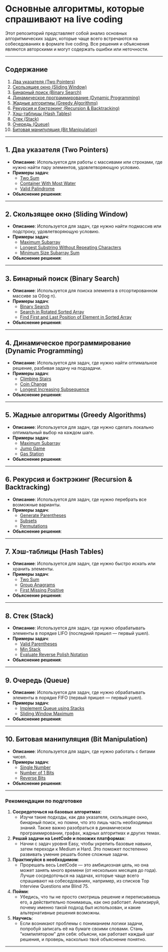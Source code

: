 # Основные алгоритмы, которые спрашивают на live coding

Этот репозиторий представляет собой анализ основных алгоритмических задач, которые чаще всего встречаются на собеседованиях в формате live coding. Все решения и объяснения являются авторскими и могут содержать ошибки или неточности.

---

## Содержание
1. [Два указателя (Two Pointers)](#два-указателя-two-pointers)
2. [Скользящее окно (Sliding Window)](#скользящее-окно-sliding-window)
3. [Бинарный поиск (Binary Search)](#бинарный-поиск-binary-search)
4. [Динамическое программирование (Dynamic Programming)](#динамическое-программирование-dynamic-programming)
5. [Жадные алгоритмы (Greedy Algorithms)](#жадные-алгоритмы-greedy-algorithms)
6. [Рекурсия и бэктрэкинг (Recursion & Backtracking)](#рекурсия-и-бэктрэкинг-recursion--backtracking)
7. [Хэш-таблицы (Hash Tables)](#хэш-таблицы-hash-tables)
8. [Стек (Stack)](#стек-stack)
9. [Очередь (Queue)](#очередь-queue)
10. [Битовая манипуляция (Bit Manipulation)](#битовая-манипуляция-bit-manipulation)

---

## 1. Два указателя (Two Pointers) <a name="два-указателя-two-pointers"></a>
   - **Описание**: Используется для работы с массивами или строками, где нужно найти пару элементов, удовлетворяющую условию.
   - **Примеры задач**:
     - [Two Sum](https://leetcode.com/problems/two-sum/)
     - [Container With Most Water](https://leetcode.com/problems/container-with-most-water/)
     - [Valid Palindrome](https://leetcode.com/problems/valid-palindrome/)
- **Обьяснение решения**:

---

## 2. Скользящее окно (Sliding Window) <a name="скользящее-окно-sliding-window"></a>
   - **Описание**: Используется для задач, где нужно найти подмассив или подстроку, удовлетворяющую условию.
   - **Примеры задач**:
     - [Maximum Subarray](https://leetcode.com/problems/maximum-subarray/)
     - [Longest Substring Without Repeating Characters](https://leetcode.com/problems/longest-substring-without-repeating-characters/)
     - [Minimum Size Subarray Sum](https://leetcode.com/problems/minimum-size-subarray-sum/)
 - **Обьяснение решения**:

---

## 3. Бинарный поиск (Binary Search) <a name="бинарный-поиск-binary-search"></a>
   - **Описание**: Используется для поиска элемента в отсортированном массиве за O(log n).
   - **Примеры задач**:
     - [Binary Search](https://leetcode.com/problems/binary-search/)
     - [Search in Rotated Sorted Array](https://leetcode.com/problems/search-in-rotated-sorted-array/)
     - [Find First and Last Position of Element in Sorted Array](https://leetcode.com/problems/find-first-and-last-position-of-element-in-sorted-array/)
 - **Обьяснение решения**:
---

## 4. Динамическое программирование (Dynamic Programming) <a name="динамическое-программирование-dynamic-programming"></a>
   - **Описание**: Используется для задач, где нужно найти оптимальное решение, разбивая задачу на подзадачи.
   - **Примеры задач**:
     - [Climbing Stairs](https://leetcode.com/problems/climbing-stairs/)
     - [Coin Change](https://leetcode.com/problems/coin-change/)
     - [Longest Increasing Subsequence](https://leetcode.com/problems/longest-increasing-subsequence/)
 - **Обьяснение решения**:

---

## 5. Жадные алгоритмы (Greedy Algorithms) <a name="жадные-алгоритмы-greedy-algorithms"></a>
   - **Описание**: Используется для задач, где нужно сделать локально оптимальный выбор на каждом шаге.
   - **Примеры задач**:
     - [Maximum Subarray](https://leetcode.com/problems/maximum-subarray/)
     - [Jump Game](https://leetcode.com/problems/jump-game/)
     - [Gas Station](https://leetcode.com/problems/gas-station/)
- **Обьяснение решения**:

---

## 6. Рекурсия и бэктрэкинг (Recursion & Backtracking) <a name="рекурсия-и-бэктрэкинг-recursion--backtracking"></a>
   - **Описание**: Используется для задач, где нужно перебрать все возможные варианты.
   - **Примеры задач**:
     - [Generate Parentheses](https://leetcode.com/problems/generate-parentheses/)
     - [Subsets](https://leetcode.com/problems/subsets/)
     - [Permutations](https://leetcode.com/problems/permutations/)
 - **Обьяснение решения**:

---

## 7. Хэш-таблицы (Hash Tables) <a name="хэш-таблицы-hash-tables"></a>
   - **Описание**: Используется для задач, где нужно быстро искать или хранить элементы.
   - **Примеры задач**:
     - [Two Sum](https://leetcode.com/problems/two-sum/)
     - [Group Anagrams](https://leetcode.com/problems/group-anagrams/)
     - [First Missing Positive](https://leetcode.com/problems/first-missing-positive/)
- **Обьяснение решения**:

---

## 8. Стек (Stack) <a name="стек-stack"></a>
   - **Описание**: Используется для задач, где нужно обрабатывать элементы в порядке LIFO (последний пришел — первый ушел).
   - **Примеры задач**:
     - [Valid Parentheses](https://leetcode.com/problems/valid-parentheses/)
     - [Min Stack](https://leetcode.com/problems/min-stack/)
     - [Evaluate Reverse Polish Notation](https://leetcode.com/problems/evaluate-reverse-polish-notation/)
 - **Обьяснение решения**:

---

## 9. Очередь (Queue) <a name="очередь-queue"></a>
   - **Описание**: Используется для задач, где нужно обрабатывать элементы в порядке FIFO (первый пришел — первый ушел).
   - **Примеры задач**:
     - [Implement Queue using Stacks](https://leetcode.com/problems/implement-queue-using-stacks/)
     - [Sliding Window Maximum](https://leetcode.com/problems/sliding-window-maximum/)
 - **Обьяснение решения**:

---

## 10. Битовая манипуляция (Bit Manipulation) <a name="битовая-манипуляция-bit-manipulation"></a>
   - **Описание**: Используется для задач, где нужно работать с битами чисел.
   - **Примеры задач**:
     - [Single Number](https://leetcode.com/problems/single-number/)
     - [Number of 1 Bits](https://leetcode.com/problems/number-of-1-bits/)
     - [Reverse Bits](https://leetcode.com/problems/reverse-bits/)
 - **Обьяснение решения**:

---

### Рекомендации по подготовке
1. **Сосредоточься на базовых алгоритмах**:
   - Изучи такие подходы, как два указателя, скользящее окно, бинарный поиск, но помни, что это лишь часть необходимых знаний. Также важно разобраться в динамическом программировании, графах, жадных алгоритмах и других темах.
2. **Решай задачи на LeetCode и похожих платформах**:
   - Начни с задач уровня Easy, чтобы укрепить базовые навыки, затем переходи к Medium и Hard. Это поможет постепенно развивать умение решать более сложные задачи.
3. **Практикуйся в необходимом**:
   - Прорешать весь LeetCode — это амбициозная цель, но она может занять много времени (от нескольких месяцев до года). Лучше сосредоточься на задачах, которые чаще всего спрашивают на собеседованиях, например, из списков Top Interview Questions или Blind 75.
4. **Пойми**:
   - Убедись, что ты не просто смотришь решение и переписываешь его, а действительно понимаешь, как оно работает. Анализируй, почему именно такой подход был использован, и какие альтернативные решения возможны.
5. **Научись**:
   - Если возникают проблемы с пониманием логики задачи, попробуй записать её на бумаге своими словами. Стань "компилятором" для себя: объясни, как работает каждый шаг решения, и проверь, насколько твоё объяснение понятно.

---

